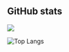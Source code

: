 ## GitHub stats
![](https://github-readme-stats.vercel.app/api?username=day0xy&show_icons=true&hide_title=true&theme=github)

![Top Langs](https://github-readme-stats.vercel.app/api/top-langs/?username=day0xy&layout=compact&hide_title=true&theme=github)
